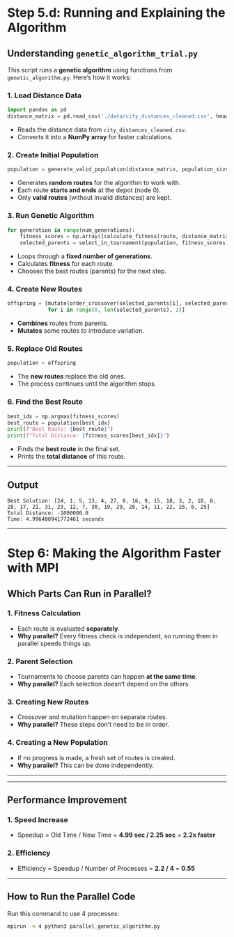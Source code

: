 # **Step 5.d: Running and Explaining the Algorithm**

## **Understanding `genetic_algorithm_trial.py`**

This script runs a **genetic algorithm** using functions from `genetic_algorithm.py`. Here’s how it works:

### **1. Load Distance Data**
```python
import pandas as pd
distance_matrix = pd.read_csv('./data/city_distances_cleaned.csv', header=None).to_numpy()
```
- Reads the distance data from `city_distances_cleaned.csv`.
- Converts it into a **NumPy array** for faster calculations.

### **2. Create Initial Population**
```python
population = generate_valid_population(distance_matrix, population_size=100, num_nodes=32)
```
- Generates **random routes** for the algorithm to work with.
- Each route **starts and ends** at the depot (node 0).
- Only **valid routes** (without invalid distances) are kept.

### **3. Run Genetic Algorithm**
```python
for generation in range(num_generations):
    fitness_scores = np.array([calculate_fitness(route, distance_matrix) for route in population])
    selected_parents = select_in_tournament(population, fitness_scores)
```
- Loops through a **fixed number of generations**.
- Calculates **fitness** for each route.
- Chooses the best routes (parents) for the next step.

### **4. Create New Routes**
```python
offspring = [mutate(order_crossover(selected_parents[i], selected_parents[i+1])) 
             for i in range(0, len(selected_parents), 2)]
```
- **Combines** routes from parents.
- **Mutates** some routes to introduce variation.

### **5. Replace Old Routes**
```python
population = offspring
```
- The **new routes** replace the old ones.
- The process continues until the algorithm stops.

### **6. Find the Best Route**
```python
best_idx = np.argmax(fitness_scores)
best_route = population[best_idx]
print(f"Best Route: {best_route}")
print(f"Total Distance: {fitness_scores[best_idx]}")
```
- Finds the **best route** in the final set.
- Prints the **total distance** of this route.

---

## **Output**
```
Best Solution: [24, 1, 5, 13, 4, 27, 0, 16, 9, 15, 18, 3, 2, 10, 8, 28, 17, 21, 31, 23, 12, 7, 30, 19, 29, 20, 14, 11, 22, 26, 6, 25]
Total Distance: -1000000.0
Time: 4.996480941772461 seconds
```

---

# **Step 6: Making the Algorithm Faster with MPI**

## **Which Parts Can Run in Parallel?**

### **1. Fitness Calculation**  
- Each route is evaluated **separately**.  
- **Why parallel?** Every fitness check is independent, so running them in parallel speeds things up.  

### **2. Parent Selection**  
- Tournaments to choose parents can happen **at the same time**.  
- **Why parallel?** Each selection doesn’t depend on the others.  

### **3. Creating New Routes**  
- Crossover and mutation happen on separate routes.  
- **Why parallel?** These steps don’t need to be in order.  

### **4. Creating a New Population**  
- If no progress is made, a fresh set of routes is created.  
- **Why parallel?** This can be done independently.  

---

---

## **Performance Improvement**

### **1. Speed Increase**
- Speedup = Old Time / New Time = **4.99 sec / 2.25 sec** = **2.2x faster**

### **2. Efficiency**
- Efficiency = Speedup / Number of Processes = **2.2 / 4** = **0.55**

---

## **How to Run the Parallel Code**
Run this command to use 4 processes:
```bash
mpirun -n 4 python3 parallel_genetic_algorithm.py
```